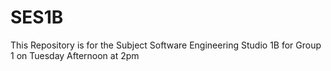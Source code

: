 # SES1B
This Repository is for the Subject Software Engineering Studio 1B for Group 1 on Tuesday Afternoon at 2pm
